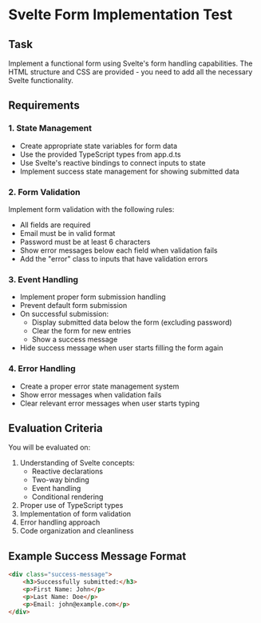 # Svelte Form Implementation Test

## Task

Implement a functional form using Svelte's form handling capabilities. The HTML structure and CSS are provided - you need to add all the necessary Svelte functionality.

## Requirements

### 1. State Management

- Create appropriate state variables for form data
- Use the provided TypeScript types from app.d.ts
- Use Svelte's reactive bindings to connect inputs to state
- Implement success state management for showing submitted data

### 2. Form Validation

Implement form validation with the following rules:

- All fields are required
- Email must be in valid format
- Password must be at least 6 characters
- Show error messages below each field when validation fails
- Add the "error" class to inputs that have validation errors

### 3. Event Handling

- Implement proper form submission handling
- Prevent default form submission
- On successful submission:
  - Display submitted data below the form (excluding password)
  - Clear the form for new entries
  - Show a success message
- Hide success message when user starts filling the form again

### 4. Error Handling

- Create a proper error state management system
- Show error messages when validation fails
- Clear relevant error messages when user starts typing

## Evaluation Criteria

You will be evaluated on:

1. Understanding of Svelte concepts:
   - Reactive declarations
   - Two-way binding
   - Event handling
   - Conditional rendering
2. Proper use of TypeScript types
3. Implementation of form validation
4. Error handling approach
5. Code organization and cleanliness

## Example Success Message Format

```html
<div class="success-message">
    <h3>Successfully submitted:</h3>
    <p>First Name: John</p>
    <p>Last Name: Doe</p>
    <p>Email: john@example.com</p>
</div>
```
